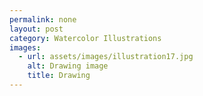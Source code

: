 ```yaml
---
permalink: none
layout: post
category: Watercolor Illustrations
images:   
  - url: assets/images/illustration17.jpg
    alt: Drawing image
    title: Drawing
---
```

